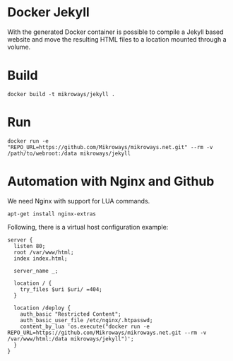 # Docker Jekyll

With the generated Docker container is possible to compile a Jekyll based
website and move the resulting HTML files to a location mounted through a
volume.

# Build

```
docker build -t mikroways/jekyll .
```

# Run

```
docker run -e "REPO_URL=https://github.com/Mikroways/mikroways.net.git" --rm -v
/path/to/webroot:/data mikroways/jekyll
```

# Automation with Nginx and Github

We need Nginx with support for LUA commands.

```
apt-get install nginx-extras
```

Following, there is a virtual host configuration example:

```
server {
  listen 80;
  root /var/www/html;
  index index.html;

  server_name _;

  location / {
    try_files $uri $uri/ =404;
  }

  location /deploy {
    auth_basic "Restricted Content";
    auth_basic_user_file /etc/nginx/.htpasswd;
    content_by_lua 'os.execute("docker run -e
REPO_URL=https://github.com/Mikroways/mikroways.net.git --rm -v
/var/www/html:/data mikroways/jekyll")';
  }
}
```
